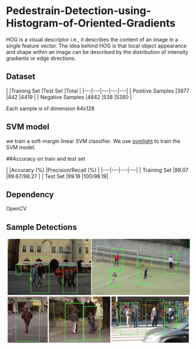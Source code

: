 # Pedestrain-Detection-using-Histogram-of-Oriented-Gradients

HOG is a visual descriptor i.e., it describes the content of an image in a single feature vector. 
The idea behind HOG is that local object appearance and shape within an image can be described by 
the distribution of intensity gradients or edge directions.

## Dataset
|   |Training Set   |Test Set   |Total |
|---|---|---|---|---|
| Positive Samples  |3977   |442   |4419   |
| Negative Samples  |4842   |538   |5380   |

Each sample is of dimension 64x128

## SVM model

we train a soft-margin linear SVM classifier. We use [svmlight](http://svmlight.joachims.org/) to train the SVM model. 

##Accuracy on train and test set

|   |Accuracy (%)   |Precision/Recall (%) |
|---|---|---|---|
| Training Set  |99.07   |99.67/98.27 |
| Test Set  |99.18  |100/98.19|

## Dependency

OpenCV

## Sample Detections
![](https://github.com/nrupatunga/nrupatunga.github.io/blob/master/project/hog/pedestriandetection.PNG)

